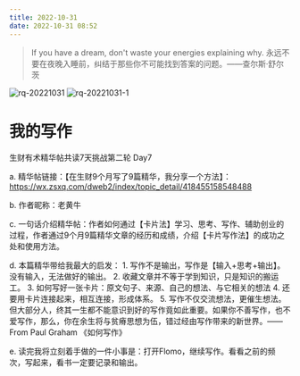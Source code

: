 ```yaml
---
title: 2022-10-31
date: 2022-10-31 08:52
---
```


> If you have a dream, don't waste your energies explaining why.
> 永远不要在夜晚入睡前，纠结于那些你不可能找到答案的问题。——查尔斯·舒尔茨​

![rq-20221031](http://images.iotop.work/upic/20221031-rq-20221031.jpg)
![rq-20221031-1](http://images.iotop.work/upic/20221031-rq-20221031-1.jpg)


# 我的写作

生财有术精华帖共读7天挑战第二轮 Day7

a. 精华帖链接：【在生财9个月写了9篇精华，我分享一个方法】：https://wx.zsxq.com/dweb2/index/topic_detail/418455158548488

b. 作者昵称：老黄牛

c. 一句话介绍精华帖：作者如何通过【卡片法】学习、思考、写作、辅助创业的过程，作者通过9个月9篇精华文章的经历和成绩，介绍【卡片写作法】的成功之处和使用方法。

d. 本篇精华带给我最大的启发：
    1. 写作不是输出，写作是【输入+思考+输出】。没有输入，无法做好的输出。
    2. 收藏文章并不等于学到知识，只是知识的搬运工。
    3. 如何写好一张卡片：原文句子、来源、自己的想法、与它相关的想法
    4. 还要用卡片连接起来，相互连接，形成体系。
    5. 写作不仅交流想法，更催生想法。但大部分人，终其一生都不能意识到好的写作竟如此重要。如果你不善写作，也不爱写作，那么，你在余生将与贫瘠思想为伍，错过经由写作带来的新世界。——From  Paul Graham 《如何写作》

e. 读完我将立刻着手做的一件小事是：打开Flomo，继续写作。看看之前的频次，写起来，看书一定要记录和输出。